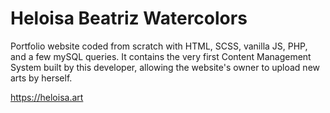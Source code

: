 # Heloisa Beatriz Watercolors

Portfolio website coded from scratch with HTML, SCSS, vanilla JS, PHP, and a few mySQL queries. It contains the very first Content Management System built by this developer, allowing the website's owner to upload new arts by herself.

https://heloisa.art